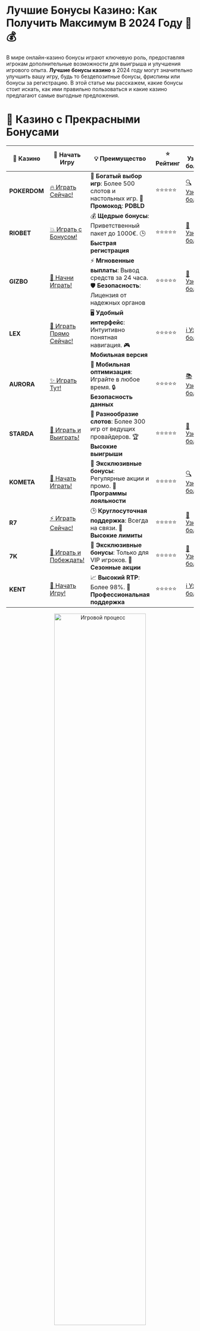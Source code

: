 # **Лучшие Бонусы Казино: Как Получить Максимум В 2024 Году 🎁💰**

В мире онлайн-казино бонусы играют ключевую роль, предоставляя игрокам дополнительные возможности для выигрыша и улучшения игрового опыта. **Лучшие бонусы казино** в 2024 году могут значительно улучшить вашу игру, будь то бездепозитные бонусы, фриспины или бонусы за регистрацию. В этой статье мы расскажем, какие бонусы стоит искать, как ими правильно пользоваться и какие казино предлагают самые выгодные предложения.

# 🌟 Казино с Прекрасными Бонусами

| 🎲 **Казино** | 🔗 **Начать Игру** | 💡 **Преимущество** | ⭐ **Рейтинг** | 🔗 **Узнать больше** | 🆕 **Новая информация** |
|--------------|---------------------|---------------------|----------------|----------------------|-------------------------|
| **POKERDOM**  | [🔥 Играть Сейчас!](https://brandplay.link/4k77v2yx) | 🎉 **Богатый выбор игр**: Более 500 слотов и настольных игр. 🎁 **Промокод**: **PDBLD** | ⭐⭐⭐⭐⭐ | [🔍 Узнать больше](https://brandplay.link/4k77v2yx) | 🏆 **Победители турниров** получают эксклюзивные подарки! |
| **RIOBET**    | [💥 Играть с Бонусом!](https://brandplay.link/7xBLTPyj) | 💰 **Щедрые бонусы**: Приветственный пакет до 1000€. 🕒 **Быстрая регистрация** | ⭐⭐⭐⭐⭐ | [📖 Узнать больше](https://brandplay.link/7xBLTPyj) | 💬 **Поддержка 24/7** для комфортной игры в любое время! |
| **GIZBO**     | [🚀 Начни Играть!](https://brandplay.link/bprXw4YV) | ⚡ **Мгновенные выплаты**: Вывод средств за 24 часа. 🛡️ **Безопасность**: Лицензия от надежных органов | ⭐⭐⭐⭐⭐ | [📝 Узнать больше](https://brandplay.link/bprXw4YV) | 🔒 **SSL-шифрование** для максимальной безопасности данных игроков. |
| **LEX**       | [💎 Играть Прямо Сейчас!](https://brandplay.link/zW4hdDFV) | 🖥️ **Удобный интерфейс**: Интуитивно понятная навигация. 🎮 **Мобильная версия** | ⭐⭐⭐⭐⭐ | [ℹ️ Узнать больше](https://brandplay.link/zW4hdDFV) | 📱 **Поддержка всех мобильных устройств** для удобства игры в любом месте. |
| **AURORA**    | [✨ Играть Тут!](https://10trafic-stat2.com/click/668546556bcc6313411604bd/6766/13032/subaccount) | 📱 **Мобильная оптимизация**: Играйте в любое время. 🔒 **Безопасность данных** | ⭐⭐⭐⭐⭐ | [📚 Узнать больше](https://10trafic-stat2.com/click/668546556bcc6313411604bd/6766/13032/subaccount) | 🌍 **Международная лицензия** на деятельность в разных странах. |
| **STARDА**    | [🎉 Играть и Выиграть!](https://brandplay.link/fB7xwRFL) | 🎰 **Разнообразие слотов**: Более 300 игр от ведущих провайдеров. 🏆 **Высокие выигрыши** | ⭐⭐⭐⭐⭐ | [🔎 Узнать больше](https://brandplay.link/fB7xwRFL) | 🎉 **Ежемесячные турниры** с крупными призами! |
| **KOMETA**    | [🎁 Начать Играть!](https://brandplay.link/8ZymQJV8) | 🎁 **Эксклюзивные бонусы**: Регулярные акции и промо. 🔄 **Программы лояльности** | ⭐⭐⭐⭐⭐ | [🔍 Узнать больше](https://brandplay.link/8ZymQJV8) | 🌟 **Персонализированные предложения** для долгосрочных игроков. |
| **R7**        | [⚡ Играть Сейчас!](https://brandplay.link/bMd3Yjsw) | 🕒 **Круглосуточная поддержка**: Всегда на связи. 💸 **Высокие лимиты** | ⭐⭐⭐⭐⭐ | [📖 Узнать больше](https://brandplay.link/bMd3Yjsw) | 🎯 **Рейтинг игроков** для лучших участников. |
| **7K**        | [🎯 Играть и Побеждать!](https://brandplay.link/BvQyFShp) | 🌟 **Эксклюзивные бонусы**: Только для VIP игроков. 🎉 **Сезонные акции** | ⭐⭐⭐⭐⭐ | [📝 Узнать больше](https://brandplay.link/BvQyFShp) | 🥇 **Особые привилегии** для постоянных игроков. |
| **KENT**      | [🔑 Начать Игру!](https://brandplay.link/Fv2WP3js) | 📈 **Высокий RTP**: Более 98%. 💼 **Профессиональная поддержка** | ⭐⭐⭐⭐⭐ | [ℹ️ Узнать больше](https://brandplay.link/Fv2WP3js) | 💬 **Поддержка на нескольких языках** для удобства игроков. |

<div align="center"> <img src="https://i.pinimg.com/originals/1d/b3/25/1db325483acbe642c6d4e6fdd73a4988.gif" alt="Игровой процесс" width="70%"> </div>
---

# 🚀 Быстрые Выигрыши и Поддержка

| 🎲 **Казино** | 🔗 **Начать Игру** | 💡 **Преимущество** | ⭐ **Рейтинг** | 🔗 **Узнать больше** | 🆕 **Новая информация** |
|--------------|---------------------|---------------------|----------------|----------------------|-------------------------|
| **GAMA**      | [🎯 Играть Прямо Сейчас!](https://brandplay.link/j6NMKsDz) | 🔍 **Интуитивный интерфейс**: Легкость использования. 🏅 **Престижные турниры** | ⭐⭐⭐⭐☆ | [🔎 Узнать больше](https://brandplay.link/j6NMKsDz) | 🏆 **Турниры с большими призами** каждый месяц. |
| **ONION**     | [💥 Играть и Выигрывать!](https://brandplay.link/zBGRVpQ9) | 🤑 **Низкие ставки**: Идеально для начинающих. 🔄 **Быстрые выводы** | ⭐⭐⭐⭐☆ | [🔍 Узнать больше](https://brandplay.link/zBGRVpQ9) | 🎮 **Казино для новичков** с простыми правилами. |
| **ЧЕМПИОН**   | [🏅 Играть в Турнире!](https://temon-gter.cfd/go/lRq?p80412p304504pcc44t17455) | 🏅 **Лояльная программа**: Награды за активность. 🎁 **Ежемесячные бонусы** | ⭐⭐⭐⭐☆ | [📖 Узнать больше](https://temon-gter.cfd/go/lRq?p80412p304504pcc44t17455) | 🥇 **Турниры и лояльность** — каждый шаг вознаграждается. |
| **VAVADA**    | [🚀 Играть Без Ожидания!](https://vavadapartner.pro/?promo=ea5c9275-6854-4505-94fc-95ab18221945-linkb2) | 🚀 **Быстрая регистрация**: Начните играть мгновенно. 🔐 **Безопасные транзакции** | ⭐⭐⭐⭐☆ | [📝 Узнать больше](https://vavadapartner.pro/?promo=ea5c9275-6854-4505-94fc-95ab18221945-linkb2) | 🏆 **Программа для новых игроков** с бонусами за регистрацию. |
| **FRIENDS**   | [🎉 Играть и Развлекаться!](https://gofriends.mba/linkb2) | 🤝 **Социальные игры**: Играйте с друзьями. 🌐 **Мультиплатформенность** | ⭐⭐⭐⭐☆ | [ℹ️ Узнать больше](https://gofriends.mba/linkb2) | 🎮 **Играйте с друзьями** и зарабатывайте бонусы за совместные действия. |
| **1WIN**      | [⚡ Играть и Выигрывать!](https://brandplay.link/smXVpBbG) | 🏆 **Спортивные ставки**: Широкий выбор видов спорта. 💵 **Высокие коэффициенты** | ⭐⭐⭐⭐☆ | [📚 Узнать больше](https://brandplay.link/smXVpBbG) | ⚽ **Бонусы на спортивные ставки** для активных игроков. |
| **DRIP**      | [💥 Играть Сразу!](https://drp-ircp01.com/c07e6a3db) | 🌐 **Инновационные игры**: Новейшие игровые технологии. 🛡️ **Высокая безопасность** | ⭐⭐⭐⭐☆ | [🔎 Узнать больше](https://drp-ircp01.com/c07e6a3db) | 🔧 **Инновационные функции** для удобства игры. |
| **JOYCASINO** | [🎰 Играть И Побеждать!](https://rpc30.call2me.pro/?/ru/registration?apkpop=0&partner=p24970p3291217pc98f) | 🎁 **Приятные бонусы**: Ежедневные акции и подарки. 🕹️ **Разнообразие игр** | ⭐⭐⭐⭐☆ | [🔍 Узнать больше](https://rpc30.call2me.pro/?/ru/registration?apkpop=0&partner=p24970p3291217pc98f) | 🎉 **Щедрые фриспины** для новых игроков. |
| **PLAYFORTUNA** | [🔥 Играть С Бонусом!](https://fortunapromo.net/alt/playfortuna/registration?0dc4a9362a71feb7e3f165fb8e766f70) | 🎉 **Регулярные акции**: Бонусы, фриспины и многое другое. 🏅 **Турниры** | ⭐⭐⭐⭐☆ | [📚 Узнать больше](https://fortunapromo.net/alt/playfortuna/registration?0dc4a9362a71feb7e3f165fb8e766f70) | 🎯 **Выгодные предложения** на популярные игры. |
| **SYKAA**     | [💸 Играть Сейчас!](https://s-two-way.com/?source=linkb2&pid=30697) | 💸 **Доступные ставки**: Идеально для новичков. 🎁 **Щедрые бонусы** | ⭐⭐⭐⭐☆ | [🔍 Узнать больше](https://s-two-way.com/?source=linkb2&pid=30697) | 💥 **Акции с большими бонусами** для новичков и опытных игроков. |

<div align="center"> <img src="https://schaeffers-cdn.s3.amazonaws.com/images/default-source/schaeffers-cdn-images/default-images/sectors/bigstock-casino-gambling-concept-with-f-369012793.jpg?sfvrsn=493ad806_4" alt="Игровой процесс" width="70%"> </div>
---

# 💸 Казино с Привлекательными Программами Лояльности

| 🎲 **Казино** | 🔗 **Начать Игру** | 💡 **Преимущество** | ⭐ **Рейтинг** | 🔗 **Узнать больше** | 🆕 **Новая информация** |
|--------------|---------------------|---------------------|----------------|----------------------|-------------------------|
| **KOMETA**    | [🎯 Начни Играть!](https://brandplay.link/8ZymQJV8) | 🎁 **Эксклюзивные бонусы**: Регулярные акции и промо. 🔄 **Программы лояльности** | ⭐⭐⭐⭐⭐ | [🔍 Узнать больше](https://brandplay.link/8ZymQJV8) | 🌟 **Персонализированные предложения** для долгосрочных игроков. |
| **1Xslots**   | [🏅 Играть Прямо Сейчас!](https://brandplay.link/hSB1khtr) | 🎉 **Множество акций**: Еженедельные бонусы и турниры. 🛡️ **Безопасность** | ⭐⭐⭐⭐⭐ | [📚 Узнать больше](https://brandplay.link/hSB1khtr) | 🏅 **Награды за активность**: участники программы лояльности получают специальные привилегии. |
| **R7**        | [🚀 Играть Сейчас!](https://brandplay.link/bMd3Yjsw) | 🕒 **Круглосуточная поддержка**: Всегда на связи. 💸 **Высокие лимиты** | ⭐⭐⭐⭐⭐ | [📖 Узнать больше](https://brandplay.link/bMd3Yjsw) | 💬 **VIP-поддержка** для постоянных игроков с приоритетом. |

<div align="center"> <img src="https://i.pinimg.com/originals/1d/b3/25/1db325483acbe642c6d4e6fdd73a4988.gif" alt="Игровой процесс" width="70%"> </div>
---

## Что Такое Лучшие Бонусы Казино? 🎯💡

**Лучшие бонусы казино** — это специальные предложения, которые дают игрокам дополнительные средства или возможности для игры, повышая шансы на выигрыш. Эти бонусы могут быть различными и включать:

- **Бездепозитные бонусы**: Получение бонуса без необходимости вносить депозит.
- **Бонусы за регистрацию**: Приветственные бонусы, которые казино предоставляет новым игрокам при регистрации.
- **Фриспины**: Бесплатные вращения на определённых слотах.
- **Кэшбэк**: Возврат части проигранных средств.
- **Бонусы на депозит**: Дополнительные средства, которые казино начисляет при внесении депозита.

Лучшие казино предлагают бонусы с выгодными условиями, минимальными требованиями по ставкам и щедрыми суммами. 

## Виды Лучших Бонусов Казино 🎁💸

### 1. **Бездепозитные Бонусы** 💵  
**Бездепозитные бонусы** — это один из самых привлекательных типов бонусов, так как для их получения не требуется вносить собственные средства. Казино предоставляет бонусные деньги или фриспины просто за регистрацию. Например, казино **Pokerdom** или **Riobet** могут предложить вам бонусы за создание аккаунта, что позволяет начать играть без вложений.

### 2. **Бонусы за Регистрацию** 🎉  
**Бонусы за регистрацию** — это бонусы, которые вы получаете сразу после того, как зарегистрируетесь в онлайн-казино. Эти бонусы могут быть как денежными, так и в виде фриспинов. Примером таких казино являются **Gizbo**, **LEX** и **Starda**, которые предлагают игрокам щедрые бонусы на старт.

### 3. **Фриспины (Бесплатные Вращения)** 🎰  
**Фриспины** — это бонусные вращения, которые предоставляются на популярные слоты. Такие бонусы очень популярны, так как позволяют игрокам бесплатно вращать барабаны и выигрывать деньги. **Kometa**, **7K** и другие казино часто предлагают **фриспины** на новые или популярные слоты, такие как **Sweet Bonanza** или **Gates of Olympus**.

### 4. **Бонусы на Депозит** 💳  
Это один из самых распространённых видов бонусов. Когда вы вносите депозит, казино вознаграждает вас дополнительными средствами. Бонусы на депозит могут быть как процентными, так и фиксированными суммами. Например, казино **R7** и **Kent** часто предлагают бонусы до 100% от суммы депозита, что удваивает ваш баланс и увеличивает шансы на выигрыш.

### 5. **Кэшбэк** 💸  
**Кэшбэк** — это возврат части проигранных средств. Например, если вы потеряли деньги в течение недели, казино может вернуть вам определённый процент от проигрыша. **Starda** и **Aurora** известны своими щедрыми кэшбэк предложениями, что позволяет минимизировать потери и продолжить играть.

### 6. **Программы Лояльности и VIP-Бонусы** 🏆  
Многие казино предлагают **программы лояльности** и **VIP-бонусы**, которые становятся доступными с увеличением количества ставок или депозита. Участники таких программ могут получать дополнительные бонусы, фриспины, а также персональные предложения от казино.

## Как Выбрать Лучшие Бонусы Казино? 🧐💡

Чтобы получить максимальную выгоду от бонусов, важно учитывать несколько факторов:

### 1. **Условия Вейджера** 🔄  
**Вейджер** — это количество раз, которое вам нужно прокрутить бонусные деньги, прежде чем вы сможете их вывести. Чем ниже вейджер, тем легче отыграть бонус. Перед тем как принять бонус, всегда читайте условия и убедитесь, что вейджер подходящий.

### 2. **Сроки Действия Бонусов** ⏳  
Некоторые бонусы имеют ограниченный срок действия, и если вы не успеете их отыграть в срок, бонус может быть аннулирован. Обратите внимание на сроки, чтобы не потерять бонусные средства.

### 3. **Поддержка Игровых Автоматов** 🎰  
Убедитесь, что бонусы можно использовать на ваших любимых слотах или играх. Например, многие казино предоставляют фриспины только на определённые слоты, такие как **Sweet Bonanza** или **Book of Ra**. Если вы хотите играть на другом автомате, выберите казино с универсальными бонусами.

### 4. **Размер Бонуса** 💥  
Сравните размер бонусов разных казино. Иногда казино предлагают огромные бонусы, но с высокими требованиями по вейджеру. Выбирайте бонусы, которые предлагают хорошее соотношение между размером бонуса и условиями отыгрыша.

### 5. **Репутация Казино** 🏅  
Не забудьте проверить репутацию казино. Лучшие казино с бонусами, такие как **Pokerdom**, **Gizbo** и **Riobet**, известны своей честностью, прозрачностью и хорошим обслуживанием клиентов.

## Популярные Казино с Лучшими Бонусами в 2024 Году 🎉💰

Вот несколько онлайн-казино, которые предлагают одни из лучших бонусов в 2024 году:

- **Pokerdom**: Отличается большим выбором бонусов, включая бездепозитные бонусы и бонусы на депозит.
- **Riobet**: Платформа, которая регулярно предоставляет фриспины и кэшбэк на популярные слоты.
- **Gizbo**: Приветственные бонусы и регулярные акции для игроков.
- **LEX**: Лояльные программы для постоянных игроков и бонусы на депозит.
- **Aurora**: Казино с выгодными условиями кэшбэка и бонусами на депозит.

## Почему Стоит Играть с Лучшими Бонусами? 🏆💸

- **Увеличение шансов на выигрыш**: Бонусы предоставляют дополнительные средства, что увеличивает ваши шансы на крупный выигрыш.
- **Экономия**: Вы не тратите свои деньги, а играете за бонусные средства, что позволяет снизить финансовые риски.
- **Возможность пробовать новые игры**: Многие бонусы предоставляют возможность попробовать новые слоты или игры без дополнительных затрат.

## Заключение 🎯💎

**Лучшие бонусы казино** — это отличная возможность повысить свои шансы на выигрыш и улучшить игровой опыт. В 2024 году многие онлайн-казино предлагают щедрые бонусы, включая бездепозитные бонусы, фриспины и бонусы за регистрацию. Важно выбирать казино с хорошими условиями и бонусами, которые соответствуют вашим потребностям и стратегии игры. Играй умно, используй бонусы на полную катушку и наслаждайся игрой без риска!

---
*Азартные игры могут вызвать зависимость. Играйте ответственно и выбирайте только лицензированные казино для безопасной игры.*  
